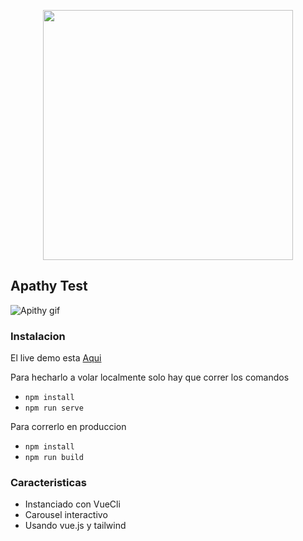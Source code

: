 <p align="center"><img src="https://vuejs.org/images/logo.png" width="400"></p>


## Apathy Test


![Apithy gif](https://raw.githubusercontent.com/lem93/apathy/master/apathy.gif)


### Instalacion

El live demo esta [Aqui](https://apathy-orcin.now.sh/)

Para hecharlo a volar localmente solo hay que correr los comandos
- `npm install`
- `npm run serve`

Para correrlo en produccion
- `npm install`
- `npm run build`


### Caracteristicas

- Instanciado con VueCli
- Carousel interactivo
- Usando vue.js y tailwind
